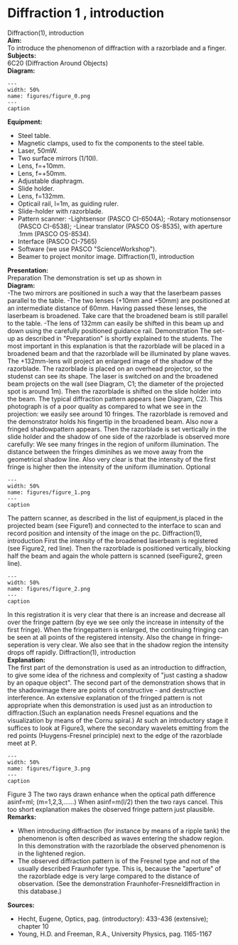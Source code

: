 # Diffraction 1 , introduction 
 Diffraction(1), introduction   
<b> Aim: </b>  
 To introduce the phenomenon of diffraction with a razorblade and a finger.    
<b> Subjects: </b>  
 6C20 (Diffraction Around Objects)   
<b> Diagram: </b>  
   
```{figure} figures/figure_0.png  
---  
width: 50%  
name: figures/figure_0.png  
---  
caption  
``` 
      
<b> Equipment: </b>  
 
 *  Steel table. 
 *  Magnetic clamps, used to fix the components to the steel table. 
 *  Laser, 50mW. 
 *  Two surface mirrors (1/10l). 
 *  Lens, f=+10mm. 
 *  Lens, f=+50mm. 
 *  Adjustable diaphragm. 
 *  Slide holder. 
 *  Lens, f=132mm. 
 *  Opticail rail, l=1m, as guiding ruler. 
 *  Slide-holder with razorblade. 
 *  Pattern scanner: -Lightsensor (PASCO CI-6504A); -Rotary motionsensor (PASCO CI-6538); -Linear translator (PASCO OS-8535), with aperture .1mm (PASCO OS-8534). 
 *  Interface (PASCO CI-7565) 
 *  Software (we use PASCO "ScienceWorkshop"). 
 *  Beamer to project monitor image. Diffraction(1), introduction
    
<b> Presentation: </b>  
 Preparation The demonstration is set up as shown in   
<b> Diagram: </b>  
 -The two mirrors are positioned in such a way that the laserbeam passes parallel to the table. -The two lenses (+10mm and +50mm) are positioned at an intermediate distance of 60mm. Having passed these lenses, the laserbeam is broadened. Take care that the broadened beam is still parallel to the table. -The lens of 132mm can easily be shifted in this beam up and down using the carefully positioned guidance rail. Demonstration The set-up as described in "Preparation" is shortly explained to the students. The most important in this explanation is that the razorblade will be placed in a broadened beam and that the razorblade will be illuminated by plane waves. The +132mm-lens will project an enlarged image of the shadow of the razorblade.  The razorblade is placed on an overhead projector, so the studenst can see its shape. The laser is switched on and the broadened beam projects on the wall (see Diagram, C1; the diameter of the projected spot is around 1m). Then the razorblade is shifted on the slide holder into the beam. The typical diffraction pattern appears (see Diagram, C2). This photograph is of a poor quality as compared to what we see in the projection: we easily see around 10 fringes. The razorblade is removed and the demonstrator holds his fingertip in the broadened beam. Also now a fringed shadowpattern appears. Then the razorblade is set vertically in the slide holder and the shadow of one side of the razorblade is observed more carefully: We see many fringes in the region of uniform illumination. The distance between the fringes diminihes as we move away from the geometrical shadow line. Also very clear is that the intensity of the first fringe is higher then the intensity of the uniform illumination. Optional   
```{figure} figures/figure_1.png  
---  
width: 50%  
name: figures/figure_1.png  
---  
caption  
``` 
 The pattern scanner, as described in the list of equipment,is placed in the projected beam (see Figure1) and connected to the interface to scan and record position and intensity of the image on the pc.  Diffraction(1), introduction First the intensity of the broadened laserbeam is registered (see Figure2, red line). Then the razorblade is positioned vertically, blocking half the beam and again the whole pattern is scanned (seeFigure2, green line).    
```{figure} figures/figure_2.png  
---  
width: 50%  
name: figures/figure_2.png  
---  
caption  
``` 
 In this registration it is very clear that there is an increase and decrease all over the fringe pattern (by eye we see only the increase in intensity of the first fringe). When the fringepattern is enlarged, the continuing fringing can be seen at all points of the registered intensity. Also the change in fringe-seperation is very clear. We also see that in the shadow region the intensity drops off rapidly.  Diffraction(1), introduction    
<b> Explanation: </b>  
 The first part of the demonstration is used as an introduction to diffraction, to give some idea of the richness and complexity of "just casting a shadow by an opaque object". The second part of the demonstration shows that in the shadowimage there are points of constructive - and destructive interference. An extensive explanation of the fringed pattern is not appropriate when this demonstration is used just as an introduction to diffraction.(Such an explanation needs Fresnel equations and the visualization by means of the Cornu spiral.) At such an introductory stage it suffices to look at Figure3, where the secondary wavelets emitting from the red points (Huygens-Fresnel principle) next to the edge of the razorblade meet at P.   
```{figure} figures/figure_3.png  
---  
width: 50%  
name: figures/figure_3.png  
---  
caption  
``` 
 Figure  3  The two rays drawn enhance when the optical path difference asinf=ml; (m=1,2,3,……) When asinf=m(l/2) then the two rays cancel. This too short explanation makes the observed fringe pattern just plausible.    
<b> Remarks: </b>  
 
 *  When introducing diffraction (for instance by means of a ripple tank) the phenomenon is often described as waves entering the shadow region. In this demonstration with the razorblade the observed phenomenon is in the lightened region. 
 *  The observed diffraction pattern is of the Fresnel type and not of the usually described Fraunhofer type. This is, because the "aperture" of the razorblade edge is very large compared to the distance of observation. (See the demonstration Fraunhofer-Fresneldiffraction in this database.)
   
<b> Sources: </b>  
 
 *  Hecht, Eugene, Optics, pag. (introductory): 433-436 (extensive); chapter 10 
 *  Young, H.D. and Freeman, R.A., University Physics, pag. 1165-1167
  